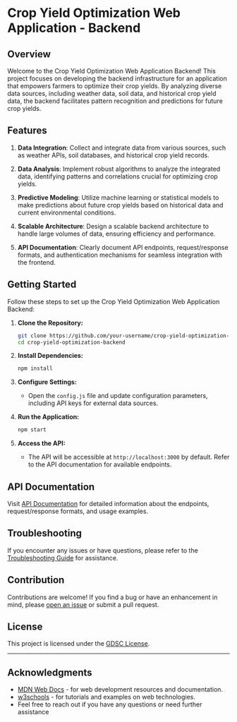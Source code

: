 # Crop Yield Optimization Web Application - Backend

## Overview

Welcome to the Crop Yield Optimization Web Application Backend! This project focuses on developing the backend infrastructure for an application that empowers farmers to optimize their crop yields. By analyzing diverse data sources, including weather data, soil data, and historical crop yield data, the backend facilitates pattern recognition and predictions for future crop yields.

## Features

1. **Data Integration**: Collect and integrate data from various sources, such as weather APIs, soil databases, and historical crop yield records.

2. **Data Analysis**: Implement robust algorithms to analyze the integrated data, identifying patterns and correlations crucial for optimizing crop yields.

3. **Predictive Modeling**: Utilize machine learning or statistical models to make predictions about future crop yields based on historical data and current environmental conditions.

4. **Scalable Architecture**: Design a scalable backend architecture to handle large volumes of data, ensuring efficiency and performance.

5. **API Documentation**: Clearly document API endpoints, request/response formats, and authentication mechanisms for seamless integration with the frontend.

## Getting Started

Follow these steps to set up the Crop Yield Optimization Web Application Backend:

1. **Clone the Repository:**
    ```bash
    git clone https://github.com/your-username/crop-yield-optimization-backend.git
    cd crop-yield-optimization-backend
    ```

2. **Install Dependencies:**
    ```bash
    npm install
    ```

3. **Configure Settings:**
    - Open the `config.js` file and update configuration parameters, including API keys for external data sources.

4. **Run the Application:**
    ```bash
    npm start
    ```

5. **Access the API:**
    - The API will be accessible at `http://localhost:3000` by default. Refer to the API documentation for available endpoints.

## API Documentation

Visit [API Documentation](docs/api.md) for detailed information about the endpoints, request/response formats, and usage examples.

## Troubleshooting

If you encounter any issues or have questions, please refer to the [Troubleshooting Guide](docs/troubleshooting.md) for assistance.

## Contribution

Contributions are welcome! If you find a bug or have an enhancement in mind, please [open an issue](https://github.com/your-username/crop-yield-optimization-backend/issues) or submit a pull request.

## License

This project is licensed under the [GDSC License](LICENSE).

---
## Acknowledgments

- [MDN Web Docs](https://developer.mozilla.org/en-US/) - for web development resources and documentation.
- [w3schools](www.w3schools.com) - for tutorials and examples on web technologies.
- Feel free to reach out if you have any questions or need further assistance
